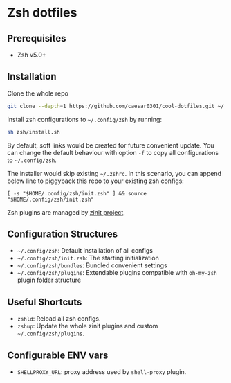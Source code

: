 # Zsh dotfiles

## Prerequisites

* Zsh v5.0+

## Installation

Clone the whole repo

```bash
git clone --depth=1 https://github.com/caesar0301/cool-dotfiles.git ~/.dotfiles
```

Install zsh configurations to `~/.config/zsh` by running:

```bash
sh zsh/install.sh
```

By default, soft links would be created for future convenient update. You can change the default behaviour with option `-f` to copy all configurations to `~/.config/zsh`.

The installer would skip existing `~/.zshrc`. In this scenario, you can append below line to piggyback this repo to your existing zsh configs:

```
[ -s "$HOME/.config/zsh/init.zsh" ] && source "$HOME/.config/zsh/init.zsh"
```

Zsh plugins are managed by [zinit project](https://github.com/zdharma-continuum/zinit.git).

## Configuration Structures

* `~/.config/zsh`: Default installation of all configs
* `~/.config/zsh/init.zsh`: The starting initialization
* `~/.config/zsh/bundles`: Bundled convenient settings
* `~/.config/zsh/plugins`: Extendable plugins compatible with `oh-my-zsh` plugin folder structure

## Useful Shortcuts

* `zshld`: Reload all zsh configs.
* `zshup`: Update the whole zinit plugins and custom `~/.config/zsh/plugins`.

## Configurable ENV vars

* `SHELLPROXY_URL`: proxy address used by `shell-proxy` plugin.
